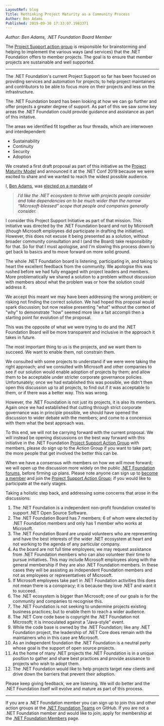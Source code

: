 ```yaml
---
LayoutRef: blog
Title: Rethinking Project Maturity as a Community Process
Author: Ben Adams
Published: 2019-09-30 17:33:07.1983371
---
```

<p><em>Author: Ben Adams, .NET Foundation Board Member</em></p>

<p>The <a href="https://github.com/orgs/dotnet-foundation/teams/project-support">Project Support action group</a> is responsible for brainstorming and helping to implement the various ways (and services) that the .NET Foundation offers to member projects. The goal is to ensure that member projects are sustainable and well supported.</p>

<hr />
<p>The .NET Foundation's current Project Support so far has been focused on providing services and automation for projects; to help project maintainers and contributors to be able to focus more on their projects and less on the infrastructure.</p>

<p>The .NET Foundation board has been looking at how we can go further and offer projects a greater degree of support. As part of this we saw some key areas the .NET Foundation could provide guidance and assistance as part of this initative.</p>

<p>The areas we identified fit together as four threads, which are interwoven and interdependent:</p>

<ul>
<li>Sustainability</li>
<li>Continuity</li>
<li>Security</li>
<li>Adoption</li>
</ul>

<p>We created a first draft proposal as part of this initiative as the <a href="https://github.com/dotnet-foundation/project-maturity-model">Project Maturity Model</a> and announced it at the .NET Conf 2019 because we were excited to share and we wanted to reach the widest possible audience.</p>

<p>I, <a href="https://twitter.com/ben_a_adams" rel="nofollow">Ben Adams</a>, was <a href="/about/election/campaign-2019/ben-adams.html" rel="nofollow">elected on a mandate</a> of</p>

<blockquote style="padding:0 1em;color:#332233;border-left:.25em solid #ddeeee">
<p><em>I’d like the .NET ecosystem to thrive with projects people consider and take dependencies on to be much wider than the narrow “Microsoft-blessed” scope that people and companies generally consider.</em></p>
</blockquote>

<p>I consider this Project Support Initiative as part of that mission. This initiative was directed by the .NET Foundation board and not by Microsoft (though Microsoft employees did participate in drafting the initiative). However, this does not excuse it being presented as a solution, without broader community consultation and I (and the Board) take responsibility for that. So for that I must apologise, and I'm slowing this process down to get back to basics and to move forward on more solid ground.</p>

<p>The whole .NET Foundation board is listening, participating in, and taking to heart the excellent feedback from the community. We apologise this was rushed before we had fully engaged with project leaders and members. More problematically we shared a solution to a problem without discussion with members about what the problem was or how the solution could address it.</p>

<p>We accept this meant we may have been addressing the wrong problem; or risking not finding the correct solution. We had hoped this proposal would spark discussion; but now realise presenting "what" without the context of "why" to demonstrate "how" seemed more like a fait accompli then a starting point for evolution of the proposal.</p>

<p>This was the opposite of what we were trying to do and the .NET Foundation Board <em>will</em> be more transparent and inclusive in the approach it takes in future.</p>

<p>The most important thing to us is the projects, and we want them to succeed. We want to enable them, not constrain them.</p>

<p>We consulted with some projects to understand if we were were taking the right approach; and we consulted with Microsoft and other companies to see if our solution would enable adoption of projects by them; and allow them to be acceptable under stricter corporate governance policies. Unfortunately; once we had established this was possible, we didn't then open this discussion up to all projects, to find out if it was acceptable to them, or if there was a better way. This was wrong.</p>

<p>However, the .NET Foundation is not just its projects, it is also its members. Again once we had established that cutting through strict corporate governance was in principle possible, we should have opened the discussion to wider debate with the members; and come to a concensus with them what the best approach was.</p>

<p>To this end, we will not be carrying forward with the current proposal. We will instead be opening discussions on the best way forward with this initiative in the .NET Foundation <a href="https://github.com/orgs/dotnet-foundation/teams/project-support/discussions">Project Support Action Group</a> with members, please do sign up to the Action Group if you want to take part; the more people that get involved the better this can be.</p>

<p>When we have a consensus with members on how we will move forward; we will open up the discussion more widely on the public <a href="https://forums.dotnetfoundation.org/" rel="nofollow">.NET Foundation forums</a>, before firming up plans. Please note anyone can sign up to <a href="https://members.dotnetfoundation.org/" rel="nofollow">become a member</a> and join the <a href="https://github.com/orgs/dotnet-foundation/teams/project-support/discussions">Project Support Action Group</a>; if you would like to participate at the early stages.</p>

<p>Taking a holistic step back, and addressing some concerns that arose in the discussions:</p>

<ol>
<li>The .NET Foundation is a independent non-profit foundation created to support .NET Open Source Software.</li>
<li>The .NET Foundation Board has 7 members; 6 of whom were elected by .NET Foundation members and only has 1 member who works at Microsoft.</li>
<li>The .NET Foundation Board are unpaid volunteers who are representing and have the best interests of the wider .NET ecosystem at heart and not working to the agenda of any particular company.</li>
<li>As the board are not full time employees; we may request assistance from .NET Foundation members who can also volunteer their time to pursue initiatives. This may include Microsoft employees along with the general membership if they are also .NET Foundation members. In these cases they will be assisting as independent Foundation members and not as employees or representatives of Microsoft.</li>
<li>If Microsoft employees take part in .NET Foundation activities this does not mean there is a conspiracy; it is because they love .NET and want it to succeed.</li>
<li>The .NET ecosystem is bigger than Microsoft; one of our goals is for the community and companies to recognise this.</li>
<li>The .NET Foundation is not seeking to undermine projects existing business practices; but to enable them to reach a wider audience.</li>
<li>The .NET Core code base is copyright the .NET Foundation not Microsoft; it is innoculated against a "Java-style" event.</li>
<li>While the code base is owned by the .NET Foundation; like any .NET Foundation project, the leadership of .NET Core does remain with the maintainers who in this case are Microsoft.</li>
<li>As an independent foundation the .NET Foundation is a neutral party whose goal is the support of open source projects.</li>
<li>As the home of many .NET projects the .NET Foundation is in a unique position to gather and share best practices and provide assisance to projects who wish to adopt them.</li>
<li>The .NET Foundation would like to help projects target new clients and drive down the barriers that prevent their adoption.</li>
</ol>

<p>Please keep giving feedback, we are listening. We will do better and the .NET Foundation itself will evolve and mature as part of this process.</p>

<hr />
<p>If you are a .NET Foundation member you can sign up to join this and other action groups at the <a href="https://github.com/orgs/dotnet-foundation/teams">.NET Foundation Teams</a> on GitHub. If you are not a .NET Foundation member and would like to join; apply for membership at the <a href="/member" rel="nofollow">.NET Foundation Members</a> page.</p>
